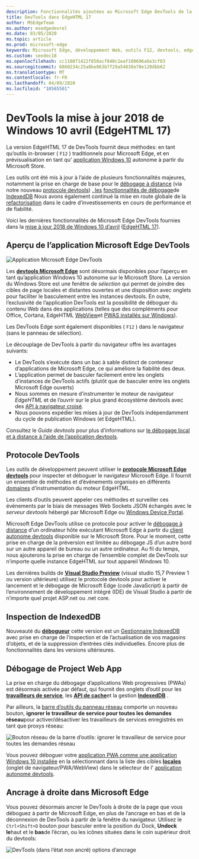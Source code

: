 ```yaml
---
description: Fonctionnalités ajoutées au Microsoft Edge DevTools de la mise à jour 2018 de Windows 10 avril (EdgeHTML 17)
title: DevTools dans EdgeHTML 17
author: MSEdgeTeam
ms.author: msedgedevrel
ms.date: 03/05/2020
ms.topic: article
ms.prod: microsoft-edge
keywords: Microsoft Edge, développement Web, outils F12, devtools, edgehtml 17
ms.custom: seodec18
ms.openlocfilehash: cc110071422f858acf840c1eaf100696a6e3cf03
ms.sourcegitcommit: 6860234c25a8be863b7f29a54838e78e120dbb62
ms.translationtype: MT
ms.contentlocale: fr-FR
ms.lasthandoff: 04/09/2020
ms.locfileid: "10565501"
---
```

# DevTools la mise à jour 2018 de Windows 10 avril (EdgeHTML 17)

La version EdgeHTML 17 de DevTools fournit deux méthodes: en tant qu’outils in-browser ( `F12` ) traditionnels pour Microsoft Edge, et en prévisualisation en tant qu' [application Windows 10](#microsoft-edge-devtools-app-preview) autonome à partir du Microsoft Store.

Les outils ont été mis à jour à l’aide de plusieurs fonctionnalités majeures, notamment la prise en charge de base pour le [débogage à distance](../../devtools-guide.md#remote-debugging) (via notre nouveau [protocole devtools](#devtools-protocol)) [, les](#docking-to-the-right-in-microsoft-edge) [fonctionnalités de débogage](#pwa-debugging)de [IndexedDB](#indexeddb-inspection) Nous avons également continué la mise en route globale de la [refactorisation](./edgehtml-16.md) dans le cadre d’investissements en cours de performance et de fiabilité.

Voici les dernières fonctionnalités de Microsoft Edge DevTools fournies dans la [mise à jour 2018 de Windows 10 d’avril](/windows/uwp/whats-new/windows-10-build-17134) ([EdgeHTML 17](https://aka.ms/devguide_edgehtml_17)).

## Aperçu de l’application Microsoft Edge DevTools

![Application Microsoft Edge DevTools](../../devtools-protocol/media/microsoft-edge-devtools.png) 

Les [**devtools Microsoft Edge**](https://www.microsoft.com/store/p/microsoft-edge-devtools-preview/9mzbfrmz0mnj?activetab=pivot%3aoverviewtab) sont désormais disponibles pour l’aperçu en tant qu’application Windows 10 autonome sur le Microsoft Store. La version du Windows Store est une fenêtre de *sélection* qui permet de joindre des cibles de page locales et distantes ouvertes et une disposition avec onglets pour faciliter le basculement entre les instances devtools. En outre, l’exclusivité de l’application DevTools est la possibilité de déboguer du contenu Web dans des applications (telles que des compléments pour Office, Cortana, EdgeHTML [WebView](../../webview.md)et [PWAS installés sur Windows](../../progressive-web-apps-edgehtml/windows-features.md)).

Les DevTools Edge sont également disponibles ( `F12` ) dans le navigateur (sans le panneau de sélection).

Le découplage de DevTools à partir du navigateur offre les avantages suivants:

- Le DevTools s’exécute dans un bac à sable distinct de conteneur d’applications de Microsoft Edge, ce qui améliore la fiabilité des deux.
- L’application permet de basculer facilement entre les onglets d’instances de DevTools actifs (plutôt que de basculer entre les onglets Microsoft Edge ouverts)
- Nous sommes en mesure d’instrumenter le moteur de navigateur *EdgeHTML* et de l’ouvrir sur le plus grand écosystème devtools avec des [API à navigateur croisé](https://github.com/WICG/devtools-protocol/).
- Nous pouvons expédier les mises à jour de DevTools indépendamment du cycle de publication Windows (et EdgeHTML).

Consultez le *Guide devtools* pour plus d’informations sur [le débogage local et à distance à l’aide de l’application devtools](../../devtools-guide.md).

## Protocole DevTools

Les outils de développement peuvent utiliser le [**protocole Microsoft Edge devtools**](../../devtools-protocol/index.md) pour inspecter et déboguer le navigateur Microsoft Edge. Il fournit un ensemble de méthodes et d’événements organisés en différents [domaines](../../devtools-protocol/0.1/domains/index.md) d’instrumentation du moteur EdgeHTML.

 Les clients d’outils peuvent appeler ces méthodes et surveiller ces événements par le biais de messages Web Sockets JSON échangés avec le *serveur devtools* hébergé par Microsoft Edge ou [Windows Device Portal](/windows/mixed-reality/using-the-windows-device-portal). 
 
 Microsoft Edge DevTools utilise ce protocole pour activer le [débogage à distance](../../devtools-protocol/0.1/clients.md#microsoft-edge-devtools-preview) d’un ordinateur hôte exécutant Microsoft Edge à partir du [client autonome devtools](https://www.microsoft.com/store/p/microsoft-edge-devtools-preview/9mzbfrmz0mnj) disponible sur le Microsoft Store. Pour le moment, cette prise en charge de la préversion est limitée au débogage JS d’un autre bord sur un autre appareil de bureau ou un autre ordinateur. Au fil du temps, nous ajouterons la prise en charge de l’ensemble complet de DevTools sur n’importe quelle instance EdgeHTML sur tout appareil Windows 10.  
 
 Les dernières builds de [**Visual Studio Preview**](https://www.visualstudio.com/vs/preview/) (visual studio 15,7 Preview 1 ou version ultérieure) utilisez le protocole devtools pour activer le lancement et le débogage de Microsoft Edge (code JavaScript) à partir de l’environnement de développement intégré (IDE) de Visual Studio à partir de n’importe quel projet ASP.net ou .net core.

## Inspection de IndexedDB

Nouveauté du [**débogueur**](../debugger.md) cette version est un [Gestionnaire IndexedDB](../storage.md#indexeddb-manager) avec prise en charge de l’inspection et de l’actualisation de vos magasins d’objets, et de la suppression d’entrées clés individuelles. Encore plus de fonctionnalités dans les versions ultérieures.

## Débogage de Project Web App

La prise en charge du débogage d’applications Web progressives (PWAs) est désormais activée par défaut, qui fournit des onglets d’outil pour les [**travailleurs de service**](../service-workers.md), les [**API de cache**](../storage.md#cache-manager)et la gestion [**IndexedDB**](../storage.md#indexeddb-manager) .

Par ailleurs, la [barre d’outils du panneau réseau](../network.md#toolbar) comporte un nouveau bouton, **ignorer le travailleur de service pour toutes les demandes réseau**pour activer/désactiver les travailleurs de services enregistrés en tant que proxys réseau:

![Bouton réseau de la barre d’outils: ignorer le travailleur de service pour toutes les demandes réseau](../media/network_toolbar_bypass_sw.png)

Vous pouvez déboguer votre [application PWA comme une application Windows 10 installée](../../progressive-web-apps-edgehtml/windows-features.md) en la sélectionnant dans la liste des cibles [**locales**](../../progressive-web-apps-edgehtml/windows-features.md#debug-your-pwa-edgehtml-as-a-windows-app) (onglet de navigateur/PWA/WebView) dans le sélecteur de l' [application autonome devtools](../../devtools-guide.md#microsoft-store-app).  

## Ancrage à droite dans Microsoft Edge

Vous pouvez désormais ancrer le DevTools à droite de la page que vous déboguez à partir de Microsoft Edge, en plus de l’ancrage en bas et de la déconnexion de DevTools à partir de la fenêtre du navigateur. Utilisez le `Ctrl+Shift+D` bouton pour basculer entre la position du Dock, **Undock** **le**haut et le **bas**de l’écran, ou les icônes situées dans le coin supérieur droit du devtools:

![DevTools (dans l’état non ancré) options d’ancrage](../media/docking_buttons.png) 
